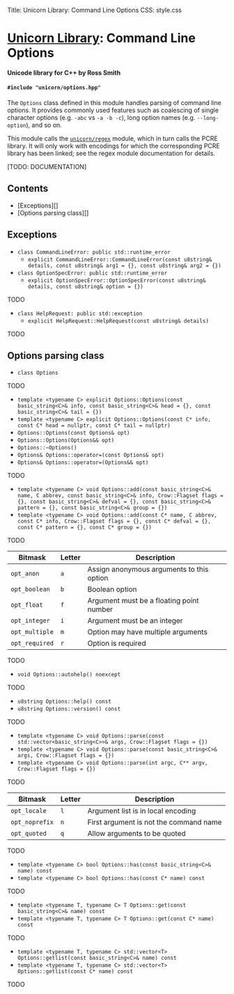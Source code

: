 Title: Unicorn Library: Command Line Options
CSS: style.css

# [Unicorn Library](index.html): Command Line Options #

#### Unicode library for C++ by Ross Smith ####

#### `#include "unicorn/options.hpp"` ####

The `Options` class defined in this module handles parsing of command line
options. It provides commonly used features such as coalescing of single
character options (e.g. `-abc` vs `-a -b -c`), long option names (e.g.
`--long-option`), and so on.

This module calls the [`unicorn/regex`](regex.html) module, which in turn
calls the PCRE library. It will only work with encodings for which the
corresponding PCRE library has been linked; see the regex module documentation
for details.

<p class="alert">[TODO: DOCUMENTATION]</p>

## Contents ##

* [Exceptions][]
* [Options parsing class][]

## Exceptions ##

* `class CommandLineError: public std::runtime_error`
    * `explicit CommandLineError::CommandLineError(const u8string& details, const u8string& arg1 = {}, const u8string& arg2 = {})`
* `class OptionSpecError: public std::runtime_error`
    * `explicit OptionSpecError::OptionSpecError(const u8string& details, const u8string& option = {})`

TODO

* `class HelpRequest: public std::exception`
    * `explicit HelpRequest::HelpRequest(const u8string& details)`

TODO

## Options parsing class ##

* `class Options`

TODO

* `template <typename C> explicit Options::Options(const basic_string<C>& info, const basic_string<C>& head = {}, const basic_string<C>& tail = {})`
* `template <typename C> explicit Options::Options(const C* info, const C* head = nullptr, const C* tail = nullptr)`
* `Options::Options(const Options& opt)`
* `Options::Options(Options&& opt)`
* `Options::~Options()`
* `Options& Options::operator=(const Options& opt)`
* `Options& Options::operator=(Options&& opt)`

TODO

* `template <typename C> void Options::add(const basic_string<C>& name, C abbrev, const basic_string<C>& info, Crow::Flagset flags = {}, const basic_string<C>& defval = {}, const basic_string<C>& pattern = {}, const basic_string<C>& group = {})`
* `template <typename C> void Options::add(const C* name, C abbrev, const C* info, Crow::Flagset flags = {}, const C* defval = {}, const C* pattern = {}, const C* group = {})`

TODO

Bitmask         | Letter  | Description
-------         | ------  | -----------
`opt_anon`      | `a`     | Assign anonymous arguments to this option
`opt_boolean`   | `b`     | Boolean option
`opt_float`     | `f`     | Argument must be a floating point number
`opt_integer`   | `i`     | Argument must be an integer
`opt_multiple`  | `m`     | Option may have multiple arguments
`opt_required`  | `r`     | Option is required

TODO

* `void Options::autohelp() noexcept`

TODO

* `u8string Options::help() const`
* `u8string Options::version() const`

TODO

* `template <typename C> void Options::parse(const std::vector<basic_string<C>>& args, Crow::Flagset flags = {})`
* `template <typename C> void Options::parse(const basic_string<C>& args, Crow::Flagset flags = {})`
* `template <typename C> void Options::parse(int argc, C** argv, Crow::Flagset flags = {})`

TODO

Bitmask         | Letter  | Description
-------         | ------  | -----------
`opt_locale`    | `l`     | Argument list is in local encoding
`opt_noprefix`  | `n`     | First argument is not the command name
`opt_quoted`    | `q`     | Allow arguments to be quoted

TODO

* `template <typename C> bool Options::has(const basic_string<C>& name) const`
* `template <typename C> bool Options::has(const C* name) const`

TODO

* `template <typename T, typename C> T Options::get(const basic_string<C>& name) const`
* `template <typename T, typename C> T Options::get(const C* name) const`

TODO

* `template <typename T, typename C> std::vector<T> Options::getlist(const basic_string<C>& name) const`
* `template <typename T, typename C> std::vector<T> Options::getlist(const C* name) const`

TODO
